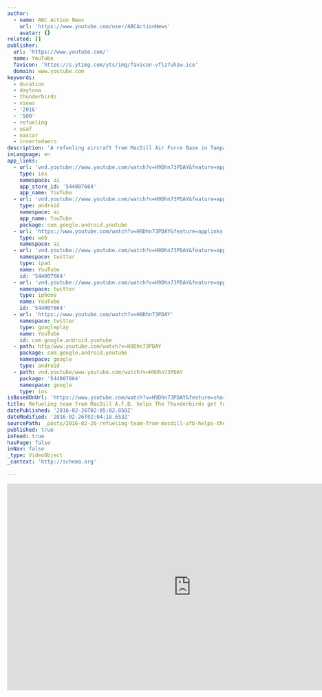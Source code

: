 ```yaml
---
author:
  - name: ABC Action News
    url: 'https://www.youtube.com/user/ABCActionNews'
    avatar: {}
related: []
publisher:
  url: 'https://www.youtube.com/'
  name: YouTube
  favicon: 'https://s.ytimg.com/yts/img/favicon-vflz7uhzw.ico'
  domain: www.youtube.com
keywords:
  - duration
  - daytona
  - thunderbirds
  - views
  - '2016'
  - '500'
  - refueling
  - usaf
  - nascar
  - invertedaero
description: 'A refueling aircraft from MacDill Air Force Base in Tampa met up with the Thunderbirds to top off their tanks in mid-flight, and ABC Action News went along for the ride. ◂ The ABC Action News app brings you the latest trusted news and information.'
inLanguage: en
app_links:
  - url: 'vnd.youtube://www.youtube.com/watch?v=H9Dhn73PDAY&feature=applinks'
    type: ios
    namespace: ai
    app_store_id: '544007664'
    app_name: YouTube
  - url: 'vnd.youtube://www.youtube.com/watch?v=H9Dhn73PDAY&feature=applinks'
    type: android
    namespace: ai
    app_name: YouTube
    package: com.google.android.youtube
  - url: 'https://www.youtube.com/watch?v=H9Dhn73PDAY&feature=applinks'
    type: web
    namespace: ai
  - url: 'vnd.youtube://www.youtube.com/watch?v=H9Dhn73PDAY&feature=applinks'
    namespace: twitter
    type: ipad
    name: YouTube
    id: '544007664'
  - url: 'vnd.youtube://www.youtube.com/watch?v=H9Dhn73PDAY&feature=applinks'
    namespace: twitter
    type: iphone
    name: YouTube
    id: '544007664'
  - url: 'https://www.youtube.com/watch?v=H9Dhn73PDAY'
    namespace: twitter
    type: googleplay
    name: YouTube
    id: com.google.android.youtube
  - path: http/www.youtube.com/watch?v=H9Dhn73PDAY
    package: com.google.android.youtube
    namespace: google
    type: android
  - path: vnd.youtube/www.youtube.com/watch?v=H9Dhn73PDAY
    package: '544007664'
    namespace: google
    type: ios
isBasedOnUrl: 'https://www.youtube.com/watch?v=H9Dhn73PDAY&feature=share'
title: Refueling team from MacDill A.F.B. helps The Thunderbirds get to Daytona 500
datePublished: '2016-02-26T02:05:02.850Z'
dateModified: '2016-02-26T02:04:18.653Z'
sourcePath: _posts/2016-02-26-refueling-team-from-macdill-afb-helps-the-thunderbirds-ge.md
published: true
inFeed: true
hasPage: false
inNav: false
_type: VideoObject
_context: 'http://schema.org'

---
```

<iframe src="https://cdn.embedly.com/widgets/media.html?src=https%3A%2F%2Fwww.youtube.com%2Fembed%2FH9Dhn73PDAY%3Ffeature%3Doembed&amp;url=https%3A%2F%2Fwww.youtube.com%2Fwatch%3Fv%3DH9Dhn73PDAY%26feature%3Dshare&amp;image=https%3A%2F%2Fi.ytimg.com%2Fvi%2FH9Dhn73PDAY%2Fhqdefault.jpg&amp;key=b7d04c9b404c499eba89ee7072e1c4f7&amp;type=text%2Fhtml&amp;schema=youtube" width="854" height="480" scrolling="no" frameborder="0" allowfullscreen="allowfullscreen" style=""></iframe>
